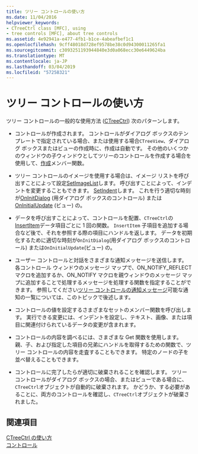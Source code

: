```yaml
---
title: ツリー コントロールの使い方
ms.date: 11/04/2016
helpviewer_keywords:
- CTreeCtrl class [MFC], using
- tree controls [MFC], about tree controls
ms.assetid: 4e92941a-e477-4fb1-b1ce-4abeafbef1c1
ms.openlocfilehash: 9cff48018d728ef9578be38c0d94300011265fa1
ms.sourcegitcommit: c3093251193944840e3d0a068ecc30e6449624ba
ms.translationtype: MT
ms.contentlocale: ja-JP
ms.lasthandoff: 03/04/2019
ms.locfileid: "57258321"
---
```

# <a name="using-tree-controls"></a>ツリー コントロールの使い方

ツリー コントロールの一般的な使用方法 ([CTreeCtrl](../mfc/reference/ctreectrl-class.md)) 次のパターンします。

- コントロールが作成されます。 コントロールがダイアログ ボックスのテンプレートで指定されている場合、または使用する場合`CTreeView`、ダイアログ ボックスまたはビューの作成時に、作成は自動です。 その他のいくつかのウィンドウの子ウィンドウとしてツリーのコントロールを作成する場合を使用して、[作成](../mfc/reference/ctreectrl-class.md#create)メンバー関数。

- ツリー コントロールのイメージを使用する場合は、イメージ リストを呼び出すことによって設定[SetImageList](../mfc/reference/ctreectrl-class.md#setimagelist)します。 呼び出すことによって、インデントを変更することもできます。 [SetIndent](../mfc/reference/ctreectrl-class.md#setindent)します。 これを行う適切な時刻が[OnInitDialog](../mfc/reference/cdialog-class.md#oninitdialog) (用ダイアログ ボックスのコントロール) または[OnInitialUpdate](../mfc/reference/cview-class.md#oninitialupdate) (ビュー) の。

- データを呼び出すことによって、コントロールを配置、`CTreeCtrl`の[InsertItem](../mfc/reference/ctreectrl-class.md#insertitem)データ項目ごとに 1 回の関数。 `InsertItem` 子項目を追加する場合など後で、それを参照する際の項目にハンドルを返します。 データを初期化するために適切な時刻が`OnInitDialog`(用ダイアログ ボックスのコントロール) または`OnInitialUpdate`(ビュー) の。

- ユーザー コントロールと対話をさまざまな通知メッセージを送信します。 各コントロール ウィンドウのメッセージ マップで、ON_NOTIFY_REFLECT マクロを追加するか、ON_NOTIFY マクロを親ウィンドウのメッセージ マップに追加することで処理するメッセージを処理する関数を指定することができます。 参照してください[ツリー コントロールの通知メッセージ](../mfc/tree-control-notification-messages.md)可能な通知の一覧については、このトピックで後述します。

- コントロールの値を設定するさまざまなセットのメンバー関数を呼び出します。 実行できる変更には、インデントを設定し、テキスト、画像、または項目に関連付けられているデータの変更が含まれます。

- コントロールの内容を調べるには、さまざまな Get 関数を使用します。 親、子、および指定した項目の兄弟にハンドルを取得するための関数で、ツリー コントロールの内容を走査することもできます。 特定のノードの子を並べ替えることもできます。

- コントロールに完了したらが適切に破棄されることを確認します。 ツリー コントロールがダイアログ ボックスの場合、またはビューである場合に、`CTreeCtrl`オブジェクトが自動的に破棄されます。 かどうか、する必要があることに、両方のコントロールを確認し、`CTreeCtrl`オブジェクトが破棄されました。

## <a name="see-also"></a>関連項目

[CTreeCtrl の使い方](../mfc/using-ctreectrl.md)<br/>
[コントロール](../mfc/controls-mfc.md)
